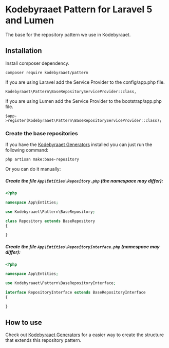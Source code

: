 # Kodebyraaet Pattern for Laravel 5 and Lumen

The base for the repository pattern we use in Kodebyraaet.

## Installation

Install composer dependency.

    composer require kodebyraaet/pattern

If you are using Laravel add the Service Provider to the config/app.php file.

    Kodebyraaet\Pattern\BaseRepositoryServiceProvider::class,

If you are using Lumen add the Service Provider to the bootstrap/app.php file.

    $app->register(Kodebyraaet\Pattern\BaseRepositoryServiceProvider::class);

### Create the base repositories

If you have the [Kodebyraaet Generators](https://github.com/Kodebyraaet/generators) installed you can just run the following command:

    php artisan make:base-repository

Or you can do it manually:

##### Create the file `App\Entities\Repository.php` (the namespace may differ):
```php
<?php

namespace App\Entities;

use Kodebyraaet\Pattern\BaseRepository;

class Repository extends BaseRepository
{

}
```

##### Create the file `App\Entities\RepositoryInterface.php` (namespace may differ):
```php
<?php

namespace App\Entities;

use Kodebyraaet\Pattern\BaseRepositoryInterface;

interface RepositoryInterface extends BaseRepositoryInterface
{

}
```

## How to use
Check out [Kodebyraaet Generators](https://github.com/Kodebyraaet/generators) for a easier way to create the structure that extends this repository pattern.
